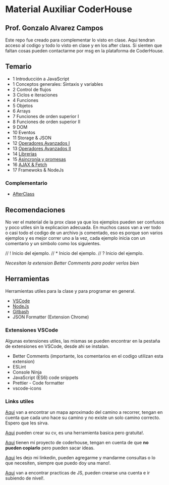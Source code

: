 # Material Auxiliar CoderHouse

## Prof. Gonzalo Alvarez Campos

Este repo fue creado para complementar lo visto en clase. Aqui tendran acceso al codigo y todo lo visto en clase y en los after class. Si sienten que faltan cosas pueden contactarme por msg en la plataforma de CoderHouse.

## Temario

- 1 Introducción a JavaScript
- 1 Conceptos generales: Sintaxis y variables
- 2 Control de flujos
- 3 Ciclos e iteraciones
- 4 Funciones
- 5 Objetos
- 6 Arrays
- 7 Funciones de orden superior I
- 8 Funciones de orden superior II
- 9 DOM
- 10 Eventos
- 11 Storage & JSON
- 12 [Operadores Avanzados I](./clase%2012/index.js)
- 13 [Operadores Avanzados II](./clase%2013/index.js)
- 14 [Librerias](./clase%2014/index.js)
- 15 [Asincronía y promesas](./clase%2015/index.js)
- 16 [AJAX & Fetch](./clase%2016/index.js)
- 17 Framewoks & NodeJs

### Complementario

- [AfterClass](./afterclass/)

## Recomendaciones

No ver el material de la prox clase ya que los ejemplos pueden ser confusos y poco utiles sin la explicacion adecuada. En muchos casos van a ver todo o casi todo el codigo de un archivo js comentado, eso es porque son varios ejemplos y es mejor correr uno a la vez, cada ejemplo inicia con un comentario y un simbolo como los siguientes.

// ! Inicio del ejemplo.
// \* Inicio del ejemplo.
// ? Inicio del ejemplo.

_Necesitan la extension Better Comments para poder verlos bien_

## Herramientas

Herramientas utiles para la clase y para programar en general.

- [VSCode](https://code.visualstudio.com/download)
- [NodeJs](https://nodejs.org/es/download)
- [Gitbash](https://git-scm.com/downloads)
- JSON Formatter (Extension Chrome)

### Extensiones VSCode

Algunas extensiones utiles, las mismas se pueden encontrar en la pestaña de extensiones en VSCode, desde ahi se instalan.

- Better Comments (importante, los comentarios en el codigo utilizan esta extension)
- ESLint
- Console Ninja
- JavaScript (ES6) code snippets
- Prettier - Code formatter
- vscode-icons

### Links utiles

[Aqui](https://roadmap.sh/) van a encontrar un mapa aproximado del camino a recorrer, tengan en cuenta que cada uno hace su camino y no existe un solo camino correcto. Espero que les sirva.

[Aqui](https://www.cv-template.com/en) pueden crear su cv, es una herramienta basica pero gratuita!.

[Aqui](https://github.com/Alvacampos/web-dev-project) tienen mi proyecto de coderhouse, tengan en cuenta de que **no pueden copiarlo** pero pueden sacar ideas.

[Aqui](https://www.linkedin.com/in/gonzaloalvarezcampos/) les dejo mi linkedin, pueden agregarme y mandarme consultas o lo que necesiten, siempre que puedo doy una mano!.

[Aqui](https://www.codewars.com/collections/javascript-basics-2) van a encontrar practicas de JS, pueden crearse una cuenta e ir subiendo de nivel!.
